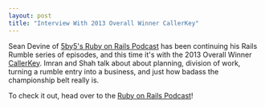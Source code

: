 ```yaml
---
layout: post
title: "Interview With 2013 Overall Winner CallerKey"
---
```


Sean Devine of [5by5's Ruby on Rails Podcast](http://5by5.tv/rubyonrails/169) has been continuing his Rails Rumble series of episodes, and this time it's with the 2013 Overall Winner [CallerKey](http://callerkey.com). Imran and Shah talk about about planning, division of work, turning a rumble entry into a business, and just how badass the championship belt really is.

To check it out, head over to the [Ruby on Rails Podcast](http://5by5.tv/rubyonrails)!
